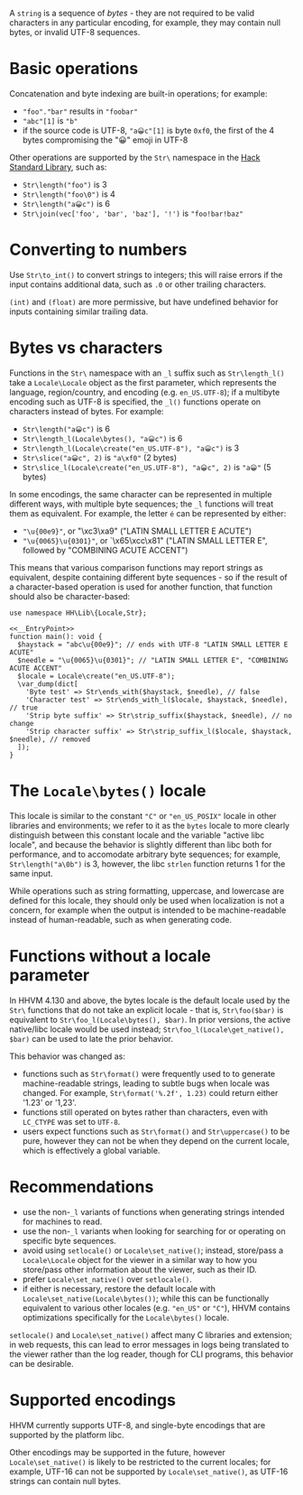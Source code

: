 A `string` is a sequence of *bytes* - they are not required to be valid characters in any particular encoding, 
for example, they may contain null bytes, or invalid UTF-8 sequences.

# Basic operations

Concatenation and byte indexing are built-in operations; for example:

- `"foo"."bar"` results in `"foobar"`
- `"abc"[1]` is `"b"`
- if the source code is UTF-8, `"a😀c"[1]` is byte `0xf0`, the first of the 4 bytes compromising the "😀" emoji in UTF-8

Other operations are supported by the `Str\` namespace in the [Hack Standard Library](/hsl/reference/), such as:

- `Str\length("foo")` is 3
- `Str\length("foo\0")` is 4
- `Str\length("a😀c")` is 6
- `Str\join(vec['foo', 'bar', 'baz'], '!')` is `"foo!bar!baz"`

# Converting to numbers

Use `Str\to_int()` to convert strings to integers; this will raise errors if the input contains additional data, such as `.0` or other trailing characters.

`(int)` and `(float)` are more permissive, but have undefined behavior for inputs containing similar trailing data.

# Bytes vs characters

Functions in the `Str\` namespace with an `_l` suffix such as `Str\length_l()` take a `Locale\Locale` object
as the first parameter, which represents the language, region/country, and encoding (e.g. `en_US.UTF-8`); if a
multibyte encoding such as UTF-8 is specified, the `_l()` functions operate on characters instead of bytes. For
example:

- `Str\length("a😀c")` is 6
- `Str\length_l(Locale\bytes(), "a😀c")` is 6
- `Str\length_l(Locale\create("en_US.UTF-8"), "a😀c")` is 3
- `Str\slice("a😀c", 2)` is `"a\xf0"` (2 bytes)
- `Str\slice_l(Locale\create("en_US.UTF-8"), "a😀c", 2)` is `"a😀"` (5 bytes)

In some encodings, the same character can be represented in multiple different ways, with multiple byte sequences;
the `_l` functions will treat them as equivalent. For example, the letter `é` can be represented by either:

- `"\u{00e9}"`, or "\xc3\xa9" ("LATIN SMALL LETTER E ACUTE")
- `"\u{0065}\u{0301}"`, or `\x65\xcc\x81" ("LATIN SMALL LETTER E", followed by "COMBINING ACUTE ACCENT")

This means that various comparison functions may report strings as equivalent, despite containing different
byte sequences - so if the result of a character-based operation is used for another function, that function
should also be character-based:

```hack character_ops.hack
use namespace HH\Lib\{Locale,Str};

<<__EntryPoint>>
function main(): void {
  $haystack = "abc\u{00e9}"; // ends with UTF-8 "LATIN SMALL LETTER E ACUTE"
  $needle = "\u{0065}\u{0301}"; // "LATIN SMALL LETTER E", "COMBINING ACUTE ACCENT"
  $locale = Locale\create("en_US.UTF-8");
  \var_dump(dict[
    'Byte test' => Str\ends_with($haystack, $needle), // false
    'Character test' => Str\ends_with_l($locale, $haystack, $needle), // true
    'Strip byte suffix' => Str\strip_suffix($haystack, $needle), // no change
    'Strip character suffix' => Str\strip_suffix_l($locale, $haystack, $needle), // removed
  ]);
}
```

# The `Locale\bytes()` locale

This locale is similar to the constant `"C"` or `"en_US_POSIX"` locale in other libraries and environments; we refer to it as the `bytes` locale to more clearly distinguish between this constant locale and the variable "active libc locale", and because the behavior is slightly different than libc both for performance, and to accomodate arbitrary byte sequences; for example, `Str\length("a\0b")` is 3, however, the libc `strlen` function returns 1 for the same input.

While operations such as string formatting, uppercase, and lowercase are defined for this locale, they should
only be used when localization is not a concern, for example when the output is intended to be machine-readable
instead of human-readable, such as when generating code.

# Functions without a locale parameter

In HHVM 4.130 and above, the bytes locale is the default locale used by the `Str\` functions that do not take an explicit locale - that is, `Str\foo($bar)` is equivalent to `Str\foo_l(Locale\bytes(), $bar)`. In prior versions, the active native/libc locale would be used instead; `Str\foo_l(Locale\get_native(), $bar)` can be used to    late the prior behavior.

This behavior was changed as:
- functions such as `Str\format()` were frequently used to to generate machine-readable strings, leading to subtle
  bugs when locale was changed. For example, `Str\format('%.2f', 1.23)` could return either '1.23' or '1,23'.
- functions still operated on bytes rather than characters, even with `LC_CTYPE` was set to `UTF-8`.
- users expect functions such as `Str\format()` and `Str\uppercase()` to be pure, however they can not be when
  they depend on the current locale, which is effectively a global variable.

# Recommendations

- use the non-`_l` variants of functions when generating strings intended for machines to read.
- use the non-`_l` variants when looking for searching for or operating on specific byte sequences.
- avoid using `setlocale()` or `Locale\set_native()`; instead, store/pass a `Locale\Locale` object for the
  viewer in a similar way to how you store/pass other information about the viewer, such as their ID.
- prefer `Locale\set_native()` over `setlocale()`.
- if either is necessary, restore the default locale with `Locale\set_native(Locale\bytes())`; while this can be
  functionally equivalent to various other locales (e.g. `"en_US"` or `"C"`), HHVM contains optimizations
  specifically for the `Locale\bytes()` locale.

`setlocale()` and `Locale\set_native()` affect many C libraries and extension; in web requests, this can lead
to error messages in logs being translated to the viewer rather than the log reader, though for CLI programs, this
behavior can be desirable.

# Supported encodings

HHVM currently supports UTF-8, and single-byte encodings that are supported by the platform libc.

Other encodings may be supported in the future, however `Locale\set_native()` is likely to be restricted to
the current locales; for example, UTF-16 can not be supported by `Locale\set_native()`, as UTF-16 strings can
contain null bytes.
